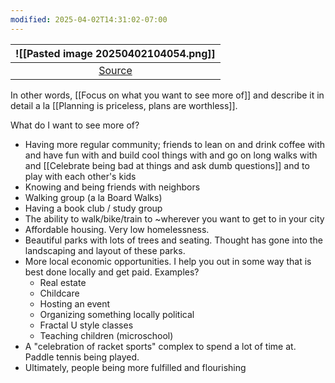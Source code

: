 ```yaml
---
modified: 2025-04-02T14:31:02-07:00
---
```


|              ![[Pasted image 20250402104054.png]]               |
| :-------------------------------------------------------------: |
| [Source](https://substack.com/@henrikkarlsson/note/c-105353126) |

In other words, [[Focus on what you want to see more of]] and describe it in detail a la [[Planning is priceless, plans are worthless]].

What do I want to see more of?
- Having more regular community; friends to lean on and drink coffee with and have fun with and build cool things with and go on long walks with and [[Celebrate being bad at things and ask dumb questions]] and to play with each other's kids
- Knowing and being friends with neighbors
- Walking group (a la Board Walks)
- Having a book club / study group
- The ability to walk/bike/train to ~wherever you want to get to in your city
- Affordable housing. Very low homelessness.
- Beautiful parks with lots of trees and seating. Thought has gone into the landscaping and layout of these parks.
- More local economic opportunities. I help you out in some way that is best done locally and get paid. Examples?
	- Real estate
	- Childcare
	- Hosting an event
	- Organizing something locally political
	- Fractal U style classes
	- Teaching children (microschool)
- A "celebration of racket sports" complex to spend a lot of time at. Paddle tennis being played.
- Ultimately, people being more fulfilled and flourishing